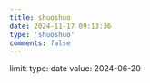 ```yaml
---
title: shuoshuo
date: 2024-11-17 09:13:36
type: 'shuoshuo'
comments: false
---
```

limit:
  type: date
  value: 2024-06-20
